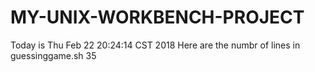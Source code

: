 # MY-UNIX-WORKBENCH-PROJECT
Today is Thu Feb 22 20:24:14 CST 2018
Here are the numbr of lines in guessinggame.sh 
35
